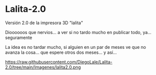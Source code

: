 # Lalita-2.0

Versión 2.0 de la impresora 3D "lalita"


Dioooooos que nervios... a ver si no tardo mucho en publicar todo, ya... seguramente


La idea es no tardar mucho, si alguien en un par de meses ve que no avanza la cosa... que espere otros dos meses... y así...

https://raw.githubusercontent.com/DiegoLale/Lalita-2.0/tree/main/Imagenes/lalita2.0.png
